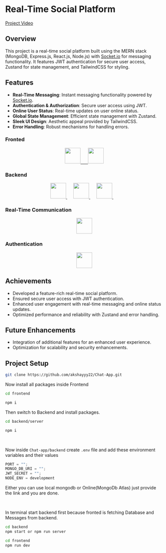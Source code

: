 
# Real-Time Social Platform

[Project Video](https://drive.google.com/file/d/1SMpVDGx3mXK62uaPK6kEFpnjLtVRMn4H/view?usp=drive_link)


## Overview

This project is a real-time social platform built using the MERN stack (MongoDB, Express.js, React.js, Node.js) with [Socket.io](http://socket.io/) for messaging functionality. It features JWT authentication for secure user access, Zustand for state management, and TailwindCSS for styling.

## Features

- **Real-Time Messaging**: Instant messaging functionality powered by [Socket.io](http://socket.io/).
- **Authentication & Authorization**: Secure user access using JWT.
- **Online User Status**: Real-time updates on user online status.
- **Global State Management**: Efficient state management with Zustand.
- **Sleek UI Design**: Aesthetic appeal provided by TailwindCSS.
- **Error Handling**: Robust mechanisms for handling errors.

### Fronted 

<p align = "center">
 <a href="https://react.dev" target="_blank"><img src="https://cdn.jsdelivr.net/gh/devicons/devicon@latest/icons/react/react-original-wordmark.svg" height="50"/> &nbsp;&nbsp;&nbsp;&nbsp;
 </a>
<a href="https://tailwindcss.com/">
<img src="https://cdn.jsdelivr.net/gh/devicons/devicon@latest/icons/tailwindcss/tailwindcss-original.svg" height="50"/>
</a>
</p>
 
### Backend

<p align = "center">
<a href="https://nodejs.org/en" target="_blank">
<img src="https://cdn.jsdelivr.net/gh/devicons/devicon@latest/icons/nodejs/nodejs-original-wordmark.svg" height="50"/>
</a>&nbsp;&nbsp;&nbsp;&nbsp;
<a href="https://expressjs.com/" target="_blank">
<img src="https://cdn.jsdelivr.net/gh/devicons/devicon@latest/icons/express/express-original-wordmark.svg" height="50" />
</a>&nbsp;&nbsp;&nbsp;&nbsp;
<a href="https://www.mongodb.com/" target="_blank">
<img src="https://cdn.jsdelivr.net/gh/devicons/devicon@latest/icons/mongodb/mongodb-original-wordmark.svg" height="50"/>
</a>&nbsp;&nbsp;&nbsp;&nbsp;

</p>

### Real-Time Communication  
<p align = "center">
 <a href="https://socket.io/">
<img src="https://socket.io/images/logo.svg" width="50" >
</a>
</p>

### Authentication

<p align = "center">
 <a href="https://socket.io/">
<img src="https://jwt.io/img/pic_logo.svg" width="50" >
</a>
</p>



## Achievements

- Developed a feature-rich real-time social platform.
- Ensured secure user access with JWT authentication.
- Enhanced user engagement with real-time messaging and online status updates.
- Optimized performance and reliability with Zustand and error handling.

## Future Enhancements

- Integration of additional features for an enhanced user experience.
- Optimization for scalability and security enhancements.


## Project Setup

```bash
git clone https://github.com/akshayyy22/Chat-App.git
```

Now install all packages inside Frontend

```bash
cd frontend

npm i
```

Then switch to Backend and install packages.

```bash
cd backend/server

npm i
```

<br>

Now inside `Chat-app/backend` create `.env` file and add these environment variables and their values

```js
PORT = "";
MONGO_DB_URI = "";
JWT_SECRET = "";
NODE_ENV = development
```
Either you can use local mongodb or Online(MongoDb Atlas) just provide the link and you are done.

<br>

In terminal start backend first because fronted is fetching Database and Messages from backend.

```bash
cd backend
npm start or npm run server
```

```bash
cd frontend
npm run dev
```


